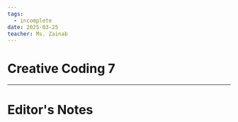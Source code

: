```yaml
---
tags:
  - incomplete
date: 2025-03-25
teacher: Ms. Zainab
---
```

# Creative Coding 7

----------------------------------------------------------------
# Editor's Notes